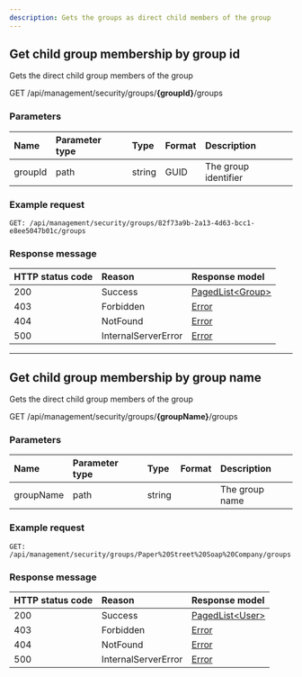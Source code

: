 ```yaml
---
description: Gets the groups as direct child members of the group
---
```


## Get child group membership by group id

Gets the direct child group members of the group

<span class="label label--get">GET</span> /api/management/security/groups/**{groupId}**/groups

### Parameters

| Name    | Parameter type | Type   | Format | Description          |
| :------ | :------------- | :----- | :----- | :------------------- |
| groupId | path           | string | GUID   | The group identifier |

### Example request

```http
GET: /api/management/security/groups/82f73a9b-2a13-4d63-bcc1-e8ee5047b01c/groups
```

### Response message

| HTTP status code | Reason              | Response model                           |
| :--------------- | :------------------ | :--------------------------------------- |
| 200              | Success             | [PagedList&lt;Group&gt;](/model/list.md) |
| 403              | Forbidden           | [Error](/key-concepts/errors.md)         |
| 404              | NotFound            | [Error](/key-concepts/errors.md)         |
| 500              | InternalServerError | [Error](/key-concepts/errors.md)         |

---

## Get child group membership by group name

Gets the direct child group members of the group

<Span class="label label--get">GET</span> /api/management/security/groups/**{groupName}**/groups

### Parameters

| Name      | Parameter type | Type   | Format | Description    |
| :-------- | :------------- | :----- | :----- | :------------- |
| groupName | path           | string |        | The group name |

### Example request

```http
GET: /api/management/security/groups/Paper%20Street%20Soap%20Company/groups
```

### Response message

| HTTP status code | Reason              | Response model                          |
| :--------------- | :------------------ | :-------------------------------------- |
| 200              | Success             | [PagedList&lt;User&gt;](/model/list.md) |
| 403              | Forbidden           | [Error](/key-concepts/errors.md)        |
| 404              | NotFound            | [Error](/key-concepts/errors.md)        |
| 500              | InternalServerError | [Error](/key-concepts/errors.md)        |
